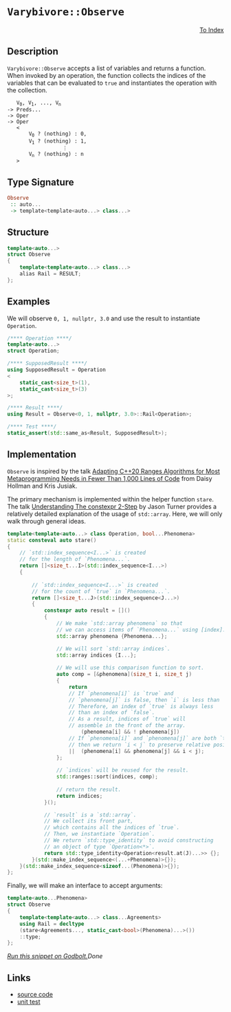 <!-- Copyright 2024 Feng Mofan
SPDX-License-Identifier: Apache-2.0 -->

# `Varybivore::Observe`

<p style='text-align: right;'><a href="../../../facilities/metafunctions.md#varybivore-observe">To Index</a></p>

## Description

`Varybivore::Observe` accepts a list of variables and returns a function.
When invoked by an operation, the function collects the indices of the variables that can be evaluated to `true` and instantiates the operation with the collection.

<pre><code>   V<sub>0</sub>, V<sub>1</sub>, ..., V<sub>n</sub>
-> Preds...
-> Oper
-> Oper
   <
       V<sub>0</sub> ? (nothing) : 0,
       V<sub>1</sub> ? (nothing) : 1,
                  &vellip;
       V<sub>n</sub> ? (nothing) : n
   ></code></pre>

## Type Signature

```Haskell
Observe
 :: auto...
 -> template<template<auto...> class...>
```

## Structure

```C++
template<auto...>
struct Observe
{
    template<template<auto...> class...>
    alias Rail = RESULT;
};
```

## Examples

We will observe `0, 1, nullptr, 3.0` and use the result to instantiate `Operation`.

```C++
/**** Operation ****/
template<auto...>
struct Operation;

/**** SupposedResult ****/
using SupposedResult = Operation
<
    static_cast<size_t>(1),
    static_cast<size_t>(3)
>;

/**** Result ****/
using Result = Observe<0, 1, nullptr, 3.0>::Rail<Operation>;

/**** Test ****/
static_assert(std::same_as<Result, SupposedResult>);
```

## Implementation

`Observe` is inspired by the talk [Adapting C++20 Ranges Algorithms for Most Metaprogramming Needs in Fewer Than 1,000 Lines of Code](https://youtu.be/69PuizjrgBM?list=PLPqbaGB3rnNmIaWPvuu4U6LWt1XooNi-L) from Daisy Hollman and Kris Jusiak.

The primary mechanism is implemented within the helper function `stare`.
The talk [Understanding The constexpr 2-Step](https://youtu.be/_AefJX66io8?list=PLPqbaGB3rnNmIaWPvuu4U6LWt1XooNi-L) by Jason Turner provides a relatively detailed explanation of the usage of `std::array`. Here, we will only walk through general ideas.

```C++
template<template<auto...> class Operation, bool...Phenomena>
static consteval auto stare()
{
    // `std::index_sequence<I...>` is created
    // for the length of `Phenomena...`.
    return []<size_t...I>(std::index_sequence<I...>)
    {
        
        // `std::index_sequence<I...>` is created
        // for the count of `true` in `Phenomena...`.
        return []<size_t...J>(std::index_sequence<J...>)
        {
            constexpr auto result = []()
            {
                // We make `std::array phenomena` so that
                // we can access items of `Phenomena...` using [index].
                std::array phenomena {Phenomena...};

                // We will sort `std::array indices`.
                std::array indices {I...};
                
                // We will use this comparison function to sort.
                auto comp = [&phenomena](size_t i, size_t j)
                {
                    return
                    // If `phenomena[i]` is `true` and
                    // `phenomena[j]` is false, then `i` is less than `j`.
                    // Therefore, an index of `true` is always less
                    // than an index of `false`.
                    // As a result, indices of `true` will
                    // assemble in the front of the array.
                        (phenomena[i] && ! phenomena[j])
                    // If `phenomena[i]` and `phenomena[j]` are both `true`,
                    // then we return `i < j` to preserve relative positions.
                    ||  (phenomena[i] && phenomena[j] && i < j);
                };
                
                // `indices` will be reused for the result.
                std::ranges::sort(indices, comp);
                
                // return the result.
                return indices;
            }();

            // `result` is a `std::array`.
            // We collect its front part,
            // which contains all the indices of `true`.
            // Then, we instantiate `Operation`.
            // We return `std::type_identity` to avoid constructing
            // an object of type `Operation<*>`.
            return std::type_identity<Operation<result.at(J)...>> {};
        }(std::make_index_sequence<(...+Phenomena)>{});
    }(std::make_index_sequence<sizeof...(Phenomena)>{});
};
```

Finally, we will make an interface to accept arguments:

```C++
template<auto...Phenomena>
struct Observe
{
    template<template<auto...> class...Agreements>
    using Rail = decltype
    (stare<Agreements..., static_cast<bool>(Phenomena)...>())
    ::type;
};
```

[*Run this snippet on Godbolt.*](https://godbolt.org/#z:OYLghAFBqd5QCxAYwPYBMCmBRdBLAF1QCcAaPECAMzwBtMA7AQwFtMQByARg9KtQYEAysib0QXACx8BBAKoBnTAAUAHpwAMvAFYTStJg1DIApACYAQuYukl9ZATwDKjdAGFUtAK4sGIAKwAzKSuADJ4DJgAcj4ARpjEIACcSaQADqgKhE4MHt6%2BAcEZWY4C4ZExLPGJKbaY9qUMQgRMxAR5Pn5BdQ05za0E5dFxCcmpCi1tHQXdEwNDldVjAJS2qF7EyOwcAPQAVAeHR8cnezsmGgCC%2B4cA1AAimGmujMh4mAq3R%2BdXN6f/xx%2BlwuwLMgQiyG8WFuJkCbi8jlohAAnrDsCDzOCGJCvNDYW5kBN0FgqGiMWCIVDMDC4WJgCRCAgWGSrpjKbjqfjWsQmKjAujWb8AcLASC/ntbgBJFhpehsQRMRpfQ5A8UigFAsVHW5zYjU74ggiYGUGI34o0mxWYLkI1AAOgdaNukKYCk%2BAHlnjzGqRbrFUJ4HXblAhGKh5UwWZc5o5kM6BBNMAA3MS3Ji2nWTTAQZYYgDsViut2Ltx2OxhADYNESQCAIlhVAB9JQARy8r2tcMlQbJVdueE%2ByD1VvQIJLpfL/GItwIodu9CMs9uqColY0IbDEZ7VbtY5LeoIGwYMP8Vn893xWQAXphGwQg5K0RAa3WGA3m5g2x38d3Hfzc0WJYmAWe7jsWoFgWWa4vvWmBNq27bYp2bi/ru/ImH2A7OsORqjoBYETrcU4znOaBeIIy6rhhGgEMQ7bUf2x7URuDDhowTDbhou74WBB5HieZ4XnC163veDoAFJPjBb5wR%2BX5Ifi4k9v%2BEHjsBhaXARBFoAwiaqGk07pkQtx6goXi0AQNL3AJJjnjmqlaepDlaSWUEAOrUiwTAANaclWL7crytxpKGrERgxCioCRirOS5hEAO7UqIx5MMgWxuv2FqfCua4sWxzCcbcXhZEYAmwaotn3NxmlxQRAXEDyyLBaF%2BVMDCBZ5Vujp5kJGmxS57nUvFdC0DqJCWdR9WNYx%2BDpdR1W1XVBDoLWgVNfWeDpe1FiocBvX9Y5PGLYRHm3MNtCjcV1KzlhaAyq0A4CER5EODkM5RZFbQLcdJZGVFd1pFZNlmBWIWbuxlXPngN53v2voibD2gATVP3bQdtV8cQDDo3FUGSlRVZg2FEOnnglUMVh1G0fRfaGHhKOo655bUUTrW2RY2jk5hnxUGISi%2BrOjBrmT3Pzh8nyzoYa6czuOMDeWAAqoZ6lOmC%2BlL5WUWu1PWqLYjxbynz0G6ctaVBkspcems5dRvO0Eo82mwRUHRmmJkfOZBC%2BhtW021WOsMedtBO5B5aukoVT0IxJHUlQxCyFrgtpg1vLfYzWkQKz4Wk5VMIg%2BYFa3GAYDNeDzDs5z57I%2Bn454wTGhZyTFhk%2BeDF02ujfl6elcXrTep%2BqgS5U3RusaKQIe1%2BWgvHol7uHljws0m4twyxo73BaZCRJtSeqmng2/BZk2QJmnNfAW45/FpnLXZ83ucFwXpfE13HP3/nIP9kvK%2B5oEGnp3tsI/6MxDlBaiPsPiBxGn6HemArroCIiQGO7szIWVPsdF8PIjAfFrJ9AgEBwEKF9ADH%2BQDUYgPLJjY8SdTKezQYtShM1NoQN/jjPa9kWGCgZvLNcNCLIU0%2BG1Say1Vop1RLLI6ZtyynTQBdTADhMo83jhRNIAxx4SOduWeKCBNoIHjAqCIAiLpIIIVrYeNMuI4ygkrRgvpZ4GJaIIPAVo1yegSIqHIjt1Gh1uKdBhQiVogAIMiZ4jY8BYEcUEhixkmBJlQGEvREw6KvSMJYsOx5UCxG0HIyyOUgnPBcV6dxAh8R7F7BYrx44GEvjybeMJjBHCRLhK470Hi4S8PvIqCA4lljKXRPyNGPVAGxTYS%2BLyvlQkyXgp%2BRCWx8QQB7JYTq7Ef7ohAj1EhEERnCJAGM2pky5IzOQiJFcQYIBLOYCspy6yhmskGRw4EQo7juliEoYgB8DRXAtLKK0NoiBBnOZGdCVxEleHkc815298ykJnMab5Zo4RfNNMhP6vTnQGDdEGS4wA9TGnqQoKM45ioRGALcAASkwOgQMsCQhqRBZ8WZ8RYpxfKAgCggzwxaLGRsogJj4n9J4J8AKel/mwDmauJZay0vuQA6Vjz1Qqi1HcbAqhWCyn1AquV8qzgYk1bcZpRTjwfMuIin5tJbS9JBCCsFhTGg3IedcbUQgvBpGKJgdApKPYWWVAcIERLSpOpdZkN1HqUETUCNZfVtrWRwggjGTa3LXQEEvNDUST4uCrFjZy%2BNPKk3CRTXeJ8gRkZkllQ6u4IbPbeu1VcP1JKK1ethBGl5W9kJj1uFwX0DBzK0DSLRX0gQ7QaDRLWcldB8SRtaX0vquqFYfEskauNyBGzhwSHgl8ChWC3ldPietXtbgBtde6z1ubsAkI4KsWgnB/C8D8BwLQpBUCcAvpYawY0NhbDzoEHgpACCaHPasbyARJCDoABxmDMCkLg/gNAgZA1wPMeZpCXo4JIXgLAJAaDHre%2B9j6OC8AUCAMev673ntIHAWAMBEAgHWAQNICJyCUABnQBIURN2cFUCBisABaCskhbjADSu24DZheBusIAyFaHb%2BCCBEGIdgUgZCCEUCodQJHSC6A7fFHkaROA8AvVem9f6H2cHdAiOjOTVwce47x/jgmpB2jMLcCAHgZTMenJidNvBiNaFWBAJATH6BkAoBAALoxgBSDMHwOgRpiAEYgLEIzsQIitGRLp3gSXmDEGRM8rJDg0ukDuiy90DBaCpbU1gWIXhgBuDEPbfLWAvJGHEOVvAepXrbwI2puCciETbG/REI0yH71IliDyLLHgsBGdongdD3BeDb2IP6JQjxGvACREYP9qwqAGGAAoAAau8eKrjb3fuk8IUQ4gFNneU2oIzGn9CGGMNYaw%2Bg8AvPgKsVAvacida40SRtpgX2WDMDhhbxA6kEcgKsOw2ScguDfNMPwHawgRGGFUUYHbijH1yJ4ToegseNAWCMRIHaYevQEP0KYuOCik/qLDinkxBio8WBj2wjPEd6F1EzioxOJDQ/WJseT%2BmODXtINh3guHbhWZ43xgTcZ7OOYgLgcT7mwSeZ/Zt1YoYmBYESDmUggHJADqSIERDGhJBmEkFWDQ/gKypGQ6h0g6Gv12grFwCsIGkhwYrP4SQUGTcVjF0Z3D%2BHCMa5I75yjfnqNmfo8F0LxBWNsE4K0FgSY8xcbai6UqXAkh2i4IO0T%2BAiDg8k4p87cmJDSGu0oW7andCRa00wHTc3hei/F8ZjgpnaMIi1tLmz2eSW5/z4OpzLm0huc/WYZYXnNtkf8%2BGCfgWGMhcX25lABgjC564GPGgFkEhxYS2pjLKX8sn6yzl7J%2BXCv1OK6VozFWqs1Yup179DXHvNfvfgNrjgOtGe68gL1vlgNvUEZiNmNsiBNtsPetNrNt%2BgtktpgCth/sSnPttkwLtgdpgEds8CdrwGdrJpdtXrIDdqpveg3g9htoDlYJYK9u9lDg%2Bt9gmJwH9stADs9sDqDgkKXtggwWTo0PDu4NTkjiEG%2BETujiTukEfI0BzpjtITkOIUsLTr0AzgMLIT0PTk0IzooazlzuoVzjoSTvzu%2BkLvoAZkHmppLv3nxoPu2nngXmvErsXogh5jPuHj5lrpgDrqMPrg7mhiAIEHnubnmP4EkAhoEBblbn7hYThpwKHkRnPuRlRjRuZivgnkntsKnjZiwAoEmHGEmMPkihMEXirmEnoAQRdvJsQUprXmQToAEaQE3i3npmYSLoZpYSZrHhZlLtkbkfkYUVaBMGPmvoFp%2BkWrPhHvPigCMQkGkTMYkHkS6o2AUUkI2EUQQI2KoLxlFvvrFpQEfveufmVt%2BkcZfnlnNgVuGEViVmVl/pgJVtVrVq/rwO/k1tAS8a1rDn/l1qoD1kaMAYIKAWpuASllAVNuDnAfNgkIgcgU1qgZMegZgYdsdvlhUZXldiQbUXdg0Zvk9kDjYCNpDvrl9o0J1jsDWNQdYCDhLmDhDh9hoeTn4BAK4OoSjjzhIfjvIQIOoQTgoczrzsoZoZTu0MIZznToycKYYZzuzqKaTtofyRyemmsCYXzq0e3sHpwD0XxjkXkbcCsXaOsU5sriXp%2Burt5v%2BqQNrrrpQMLo7uhhBnaIEIEP4NBn7phk6XmB7jERLnEbYGHuacsABiAJIP4HaEkPBnmJhiBpIOGVwGBiDK0YEO0bEXhu4RachiJt6Z3hMR4aQAtlkM4JIEAA%3D)$Done$

## Links

- [source code](../../../../conceptrodon/descend/varybivore/observe.hpp)
- [unit test](../../../../tests/unit/metafunctions/varybivore/observe.test.hpp)
